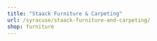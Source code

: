 ```yaml
---
title: "Staack Furniture & Carpeting"
url: /syracuse/staack-furniture-and-carpeting/
shop: furniture
---
```

